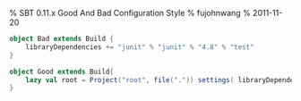 % SBT 0.11.x Good And Bad Configuration Style
% fujohnwang
% 2011-11-20

```scala
object Bad extends Build { 
	libraryDependencies += "junit" % "junit" % "4.8" % "test"
}
```


```scala
object Good extends Build{ 
	lazy val root = Project("root", file(".")) settings( libraryDependencies += "junit" % "junit" % "4.8" % "test" )
}
```


